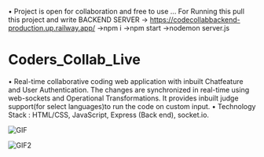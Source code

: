 • Project is open for collaboration and free to use ... For Running this pull this project and write
BACKEND SERVER -> https://codecollabbackend-production.up.railway.app/
->npm i 
->npm start 
->nodemon server.js

# Coders_Collab_Live
• Real-time collaborative coding web application with inbuilt Chatfeature and User Authentication. The changes are synchronized in real-time using web-sockets and Operational Transformations. It provides inbuilt judge support(for select languages)to run the code on custom input. • Technology Stack : HTML/CSS, JavaScript, Express (Back end), socket.io.


![GIF](https://user-images.githubusercontent.com/83884792/207398511-b44d72ce-5e21-4cb4-8098-dacadcd49d9f.gif)

![GIF2](https://user-images.githubusercontent.com/83884792/207398537-f0eac4a0-7818-431f-857d-df912985cdf9.gif)
